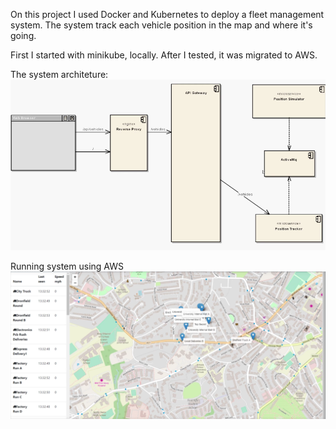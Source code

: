 On this project I used Docker and Kubernetes to deploy a fleet management system. The system track each vehicle position in the map and where it's going.

First I started with minikube, locally. After I tested, it was migrated to AWS.

The system architeture:
![alt](Architeture.png)

Running system using AWS
![alt](sample.png)